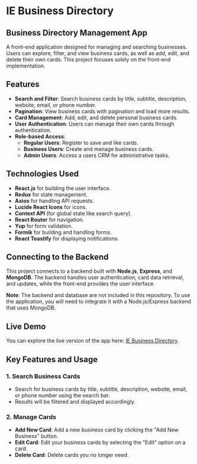 # IE Business Directory

## Business Directory Management App

A front-end application designed for managing and searching businesses. Users can explore, filter, and view business cards, as well as add, edit, and delete their own cards. This project focuses solely on the front-end implementation.

## Features
- **Search and Filter**: Search business cards by title, subtitle, description, website, email, or phone number.
- **Pagination**: View business cards with pagination and load more results.
- **Card Management**: Add, edit, and delete personal business cards.
- **User Authentication**: Users can manage their own cards through authentication.
- **Role-based Access**:
  - **Regular Users**: Register to save and like cards.
  - **Business Users**: Create and manage business cards.
  - **Admin Users**: Access a users CRM for administrative tasks.

## Technologies Used
- **React.js** for building the user interface.
- **Redux** for state management.
- **Axios** for handling API requests.
- **Lucide React Icons** for icons.
- **Context API** (for global state like search query).
- **React Router** for navigation.
- **Yup** for form validation.
- **Formik** for building and handling forms.
- **React Toastify** for displaying notifications.

## Connecting to the Backend
This project connects to a backend built with **Node.js**, **Express**, and **MongoDB**. The backend handles user authentication, card data retrieval, and updates, while the front-end provides the user interface.

**Note**: The backend and database are not included in this repository. To use the application, you will need to integrate it with a Node.js/Express backend that uses MongoDB.

## Live Demo
You can explore the live version of the app here: [IE Business Directory](https://ie-business-directory.onrender.com/).

## Key Features and Usage

### 1. Search Business Cards
- Search for business cards by title, subtitle, description, website, email, or phone number using the search bar.
- Results will be filtered and displayed accordingly.

### 2. Manage Cards
- **Add New Card**: Add a new business card by clicking the "Add New Business" button.
- **Edit Card**: Edit your business cards by selecting the "Edit" option on a card.
- **Delete Card**: Delete cards you no longer need.
